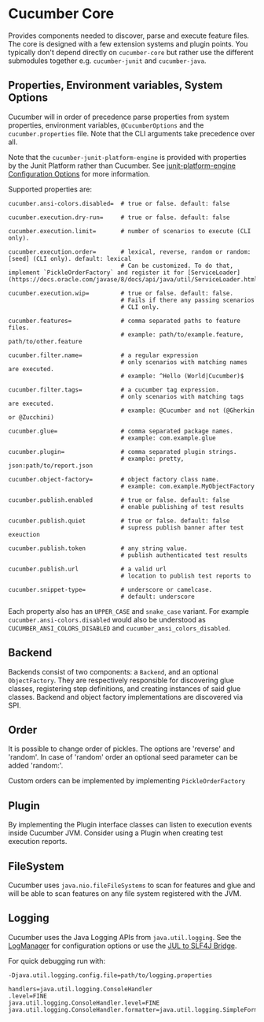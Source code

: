 Cucumber Core
=============

Provides components needed to discover, parse and execute feature files. The
core is designed with a few extension systems and plugin points. You
typically don't depend directly on `cucumber-core` but rather use the different
submodules together e.g. `cucumber-junit` and `cucumber-java`.     

## Properties, Environment variables, System Options ##

Cucumber will in order of precedence parse properties from system properties,
environment variables, `@CucumberOptions` and the `cucumber.properties` file.
Note that the CLI arguments take precedence over all.

Note that the `cucumber-junit-platform-engine` is provided with properties
by the Junit Platform rather than Cucumber. See
[junit-platform-engine Configuration Options](../cucumber-junit-platform-engine#configuration-options)
for more information.

Supported properties are:

```
cucumber.ansi-colors.disabled=  # true or false. default: false
                     
cucumber.execution.dry-run=     # true or false. default: false
 
cucumber.execution.limit=       # number of scenarios to execute (CLI only).
  
cucumber.execution.order=       # lexical, reverse, random or random:[seed] (CLI only). default: lexical
                                # Can be customized. To do that, implement `PickleOrderFactory` and register it for [ServiceLoader](https://docs.oracle.com/javase/8/docs/api/java/util/ServiceLoader.html)

cucumber.execution.wip=         # true or false. default: false.
                                # Fails if there any passing scenarios
                                # CLI only.   

cucumber.features=              # comma separated paths to feature files. 
                                # example: path/to/example.feature, path/to/other.feature
  
cucumber.filter.name=           # a regular expression
                                # only scenarios with matching names are executed. 
                                # example: ^Hello (World|Cucumber)$     

cucumber.filter.tags=           # a cucumber tag expression. 
                                # only scenarios with matching tags are executed. 
                                # example: @Cucumber and not (@Gherkin or @Zucchini)

cucumber.glue=                  # comma separated package names. 
                                # example: com.example.glue  
  
cucumber.plugin=                # comma separated plugin strings. 
                                # example: pretty, json:path/to/report.json

cucumber.object-factory=        # object factory class name.
                                # example: com.example.MyObjectFactory

cucumber.publish.enabled        # true or false. default: false
                                # enable publishing of test results 

cucumber.publish.quiet          # true or false. default: false
                                # supress publish banner after test exeuction  

cucumber.publish.token          # any string value.
                                # publish authenticated test results

cucumber.publish.url            # a valid url
                                # location to publish test reports to

cucumber.snippet-type=          # underscore or camelcase. 
                                # default: underscore
```

Each property also has an `UPPER_CASE` and `snake_case` variant. For example
`cucumber.ansi-colors.disabled` would also be understood as 
`CUCUMBER_ANSI_COLORS_DISABLED` and `cucumber_ansi_colors_disabled`.

## Backend ##

Backends consist of two components: a `Backend`, and an optional `ObjectFactory`.
They are  respectively responsible for discovering glue classes, registering
step definitions, and creating instances of said glue classes. Backend and
object factory implementations are discovered via SPI.

## Order ##

It is possible to change order of pickles. The options are 'reverse' and 'random'. In case of 'random' order
an optional seed parameter can be added 'random:<seed>'.

Custom orders can be implemented by implementing `PickleOrderFactory`

## Plugin ##

By implementing the Plugin interface classes can listen to execution events
inside Cucumber JVM. Consider using a Plugin when creating test execution reports.

## FileSystem ##

Cucumber uses `java.nio.fileFileSystems` to scan for features and glue and will
be able to scan features on any file system registered with the JVM.

## Logging ##
Cucumber uses the Java Logging APIs from `java.util.logging`. See the
[LogManager](https://docs.oracle.com/javase/8/docs/api/java/util/logging/LogManager.html)
for configuration options or use the [JUL to SLF4J Bridge](https://www.slf4j.org/legacy.html#jul-to-slf4j).

For quick debugging run with:  

```
-Djava.util.logging.config.file=path/to/logging.properties
```

```properties
handlers=java.util.logging.ConsoleHandler
.level=FINE
java.util.logging.ConsoleHandler.level=FINE
java.util.logging.ConsoleHandler.formatter=java.util.logging.SimpleFormatter
```
